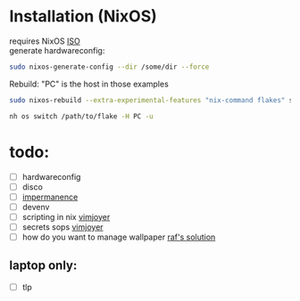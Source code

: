 # Installation (NixOS)
requires NixOS [ISO](https://nixos.org/download/#nixos-iso)  
generate hardwareconfig:
```bash
sudo nixos-generate-config --dir /some/dir --force
```
Rebuild: "PC" is the host in those examples
```bash
sudo nixos-rebuild --extra-experimental-features "nix-command flakes" switch --flake github:zimtechmeister/nixos#PC
```
```bash
nh os switch /path/to/flake -H PC -u
```

# todo:
- [ ] hardwareconfig
- [ ] disco
- [ ] [impermanence](https://github.com/nix-community/impermanence)
- [ ] devenv
- [ ] scripting in nix [vimjoyer](https://www.youtube.com/watch?v=qRE6kf30u4g)
- [ ] secrets sops [vimjoyer](https://www.youtube.com/watch?v=G5f6GC7SnhU)
- [ ] how do you want to manage wallpaper [raf's solution](https://github.com/NotAShelf/wallpkgs)
## laptop only:
- [ ] tlp
